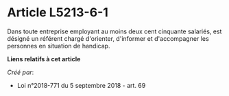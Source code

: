 # Article L5213-6-1 

Dans toute entreprise employant au moins deux cent cinquante salariés, est désigné un référent chargé d'orienter, d'informer
et d'accompagner les personnes en situation de handicap.

**Liens relatifs à cet article**

_Créé par_:

  - Loi n°2018-771 du 5 septembre 2018 - art. 69

